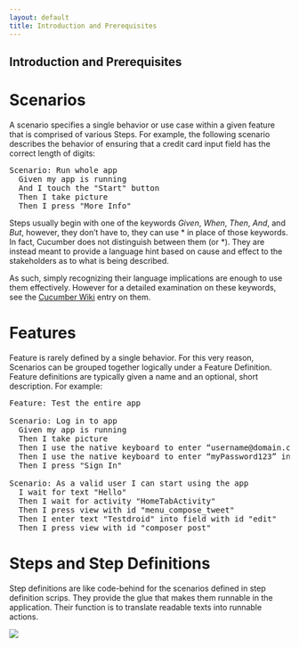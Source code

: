 ```yaml
---
layout: default
title: Introduction and Prerequisites
---
```



## Introduction and Prerequisites

<h1>Scenarios</h1>
A scenario specifies a single behavior or use case within a given feature that is comprised of various Steps. For example, the following scenario describes the behavior of ensuring that a credit card input field has the correct length of digits:

<pre>
Scenario: Run whole app
  Given my app is running
  And I touch the "Start" button
  Then I take picture
  Then I press "More Info"
</pre>

Steps usually begin with one of the keywords <i>Given</i>, <i>When</i>, <i>Then</i>, <i>And</i>, and <i>But</i>, however, they don’t have to, they can use * in place of those keywords. In fact, Cucumber does not distinguish between them (or *). They are instead meant to provide a language hint based on cause and effect to the stakeholders as to what is being described.

As such, simply recognizing their language implications are enough to use them effectively. However for a detailed examination on these keywords, see the [Cucumber Wiki](https://github.com/cucumber/cucumber/wiki/Given-When-Then) entry on them.

<h1>Features</h1>

Feature is rarely defined by a single behavior. For this very reason, Scenarios can be grouped together logically under a Feature Definition. Feature definitions are typically given a name and an optional, short description. For example:

<pre>
Feature: Test the entire app

Scenario: Log in to app
  Given my app is running
  Then I take picture
  Then I use the native keyboard to enter “username@domain.com” into the “your name” text field
  Then I use the native keyboard to enter “myPassword123” into the “password” text field
  Then I press "Sign In"

Scenario: As a valid user I can start using the app
  I wait for text "Hello"
  Then I wait for activity "HomeTabActivity"
  Then I press view with id "menu_compose_tweet"
  Then I enter text "Testdroid" into field with id "edit"
  Then I press view with id "composer_post"
</pre>

<h1>Steps and Step Definitions</h1>

Step definitions are like code-behind for the scenarios defined in step definition scrips. They provide the glue that makes them runnable in the application. Their function is to translate readable texts into runnable actions.

![]({{site.baseurl}}/assets/appium/10-framework-families-opt.png)
